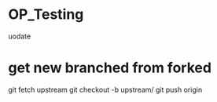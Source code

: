 # OP_Testing

uodate

# get new branched from forked

git fetch upstream
git checkout -b <new-branch-name> upstream/<new-branch-name>
git push origin <new-branch-name>
